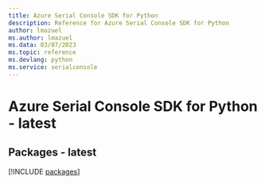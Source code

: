 ```yaml
---
title: Azure Serial Console SDK for Python
description: Reference for Azure Serial Console SDK for Python
author: lmazuel
ms.author: lmazuel
ms.data: 03/07/2023
ms.topic: reference
ms.devlang: python
ms.service: serialconsole
---
```

# Azure Serial Console SDK for Python - latest
## Packages - latest
[!INCLUDE [packages](serial-console-index.md)]